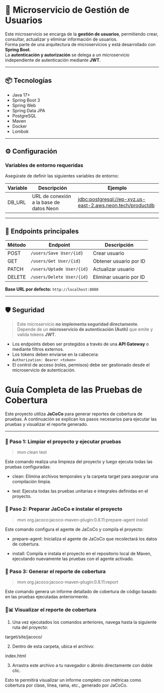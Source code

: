 # 🔐 Microservicio de Gestión de Usuarios

Este microservicio se encarga de la **gestión de usuarios**, permitiendo crear, consultar, actualizar y eliminar información de usuarios.  
Forma parte de una arquitectura de microservicios y está desarrollado con **Spring Boot**.  
La **autenticación y autorización** se delega a un microservicio independiente de autenticación mediante **JWT**.

---

## 📦 Tecnologías

- Java 17+  
- Spring Boot 3  
- Spring Web  
- Spring Data JPA  
- PostgreSQL  
- Maven  
- Docker 
- Lombok  

---

## ⚙️ Configuración

### Variables de entorno requeridas

Asegúrate de definir las siguientes variables de entorno:


| Variable   | Descripción                             | Ejemplo                                                                 |
|------------|-----------------------------------------|-------------------------------------------------------------------------|
| DB_URL     | URL de conexión a la base de datos Neon | [jdbc:postgresql://ep-xyz.us-east-2.aws.neon.tech/productdb](https://console.neon.tech/app/projects/orange-bread-10311465) |


---

## 🚀 Endpoints principales

| Método | Endpoint         | Descripción             |
|--------|------------------|-------------------------|
| POST   | `/users/Save User/{id}`        | Crear usuario           |
| GET    | `/users/Get User/{id}`    | Obtener usuario por ID  |
| PATCH  | `/users/Uptade User/{id}`    | Actualizar usuario      |
| DELETE | `/users/Delete User/{id}`    | Eliminar usuario por ID |

**Base URL por defecto:** `http://localhost:8080`

---

## 🛡️ Seguridad

> Este microservicio **no implementa seguridad directamente**.  
> Depende de un **microservicio de autenticación (Auth)** que emite y valida tokens **JWT**.

- Los endpoints deben ser protegidos a través de una **API Gateway** o mediante filtros externos.
- Los tokens deben enviarse en la cabecera:  
  `Authorization: Bearer <token>`
- El control de acceso (roles, permisos) debe ser gestionado desde el microservicio de autenticación.


# Guía Completa de las  Pruebas  de Cobertura 

Este proyecto utiliza **JaCoCo** para generar reportes de cobertura de pruebas. A continuación 
se explican los pasos necesarios para ejecutar las pruebas y visualizar el reporte generado.

---

### 🔹 Paso 1: Limpiar el proyecto y ejecutar pruebas

> mvn clean test

Este comando realiza una limpieza del proyecto y luego ejecuta todas las pruebas configuradas:

- clean: Elimina archivos temporales y la carpeta target para asegurar una compilación limpia.

- test: Ejecuta todas las pruebas unitarias e integrales definidas en el proyecto.

### 🔹  Paso 2: Preparar JaCoCo e instalar el proyecto

> mvn org.jacoco:jacoco-maven-plugin:0.8.11:prepare-agent install

Este comando configura el agente de JaCoCo y compila el proyecto:

- prepare-agent: Inicializa el agente de JaCoCo que recolectará los datos de cobertura.

- install: Compila e instala el proyecto en el repositorio local de Maven, 
ejecutando nuevamente las pruebas con el agente activado.

### 🔹 Paso 3: Generar el reporte de cobertura
> mvn org.jacoco:jacoco-maven-plugin:0.8.11:report

Este comando genera un informe detallado de cobertura de código basado en las pruebas ejecutadas anteriormente.

### 🔹📊 Visualizar el reporte de cobertura

1. Una vez ejecutados los comandos anteriores, navega hasta la 
siguiente ruta del proyecto:

target/site/jacoco/

2. Dentro de esta carpeta, ubica el archivo:

index.html

3. Arrastra este archivo a tu navegador o ábrelo directamente con doble clic.

Esto te permitirá visualizar un informe completo con métricas como cobertura por clase, 
línea, rama, etc., generado por JaCoCo.

